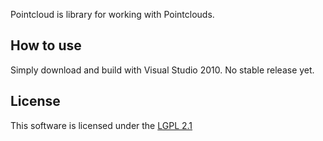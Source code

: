 Pointcloud is library for working with Pointclouds. 

How to use
----------
Simply download and build with Visual Studio 2010. No stable release yet.

License
-------
This software is licensed under the [LGPL 2.1](https://www.gnu.org/licenses/lgpl-2.1.txt) 
